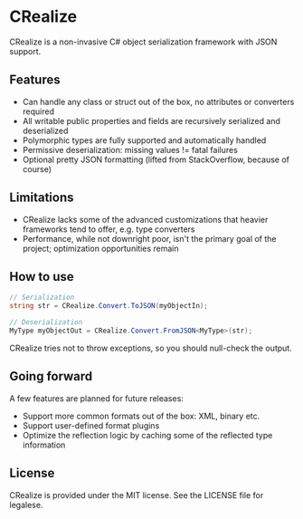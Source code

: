 # CRealize

CRealize is a non-invasive C# object serialization framework with JSON support.

## Features

 - Can handle any class or struct out of the box, no attributes or converters required
 - All writable public properties and fields are recursively serialized and deserialized
 - Polymorphic types are fully supported and automatically handled
 - Permissive deserialization: missing values != fatal failures
 - Optional pretty JSON formatting (lifted from StackOverflow, because of course)

## Limitations

- CRealize lacks some of the advanced customizations that heavier frameworks tend to offer, e.g. type converters
- Performance, while not downright poor, isn't the primary goal of the project; optimization opportunities remain

## How to use

```C#
// Serialization
string str = CRealize.Convert.ToJSON(myObjectIn);

// Deserialization
MyType myObjectOut = CRealize.Convert.FromJSON<MyType>(str);
```

CRealize tries not to throw exceptions, so you should null-check the output.

## Going forward

A few features are planned for future releases:

 - Support more common formats out of the box: XML, binary etc.
 - Support user-defined format plugins
 - Optimize the reflection logic by caching some of the reflected type information

## License

CRealize is provided under the MIT license. See the LICENSE file for legalese.

